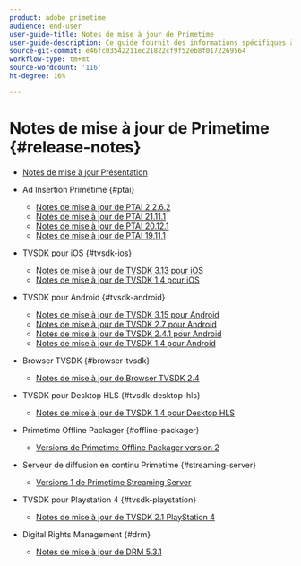 ```yaml
---
product: adobe primetime
audience: end-user
user-guide-title: Notes de mise à jour de Primetime
user-guide-description: Ce guide fournit des informations spécifiques à la version, aux configurations requises, aux limitations, aux problèmes résolus et aux problèmes connus.
source-git-commit: e46fc03542211ec21822cf9f52eb8f0172269564
workflow-type: tm+mt
source-wordcount: '116'
ht-degree: 16%

---
```



# Notes de mise à jour de Primetime {#release-notes}

+ [Notes de mise à jour Présentation](home.md)
+ Ad Insertion Primetime {#ptai}

   + [Notes de mise à jour de PTAI 2.2.6.2](ptai-22x-release-notes.md)
   + [Notes de mise à jour de PTAI 21.11.1](ptai-21x-release-notes.md)
   + [Notes de mise à jour de PTAI 20.12.1](ptai-20x-release-notes.md)
   + [Notes de mise à jour de PTAI 19.11.1](ptai-19x-release-notes.md)
+ TVSDK pour iOS {#tvsdk-ios}
   + [Notes de mise à jour de TVSDK 3.13 pour iOS](tvsdk-3x-ios.md)
   + [Notes de mise à jour de TVSDK 1.4 pour iOS](tvsdk-1-4-ios.md)
+ TVSDK pour Android {#tvsdk-android}
   + [Notes de mise à jour de TVSDK 3.15 pour Android](tvsdk-3x-android.md)
   + [Notes de mise à jour de TVSDK 2.7 pour Android](tvsdk-27-android.md)
   + [Notes de mise à jour de TVSDK 2.4.1 pour Android](tvsdk-24-android.md)
   + [Notes de mise à jour de TVSDK 1.4 pour Android](tvsdk-1-4-android.md)
+ Browser TVSDK {#browser-tvsdk}
   + [Notes de mise à jour de Browser TVSDK 2.4](tvsdk-24-browser.md)
+ TVSDK pour Desktop HLS {#tvsdk-desktop-hls}
   + [Notes de mise à jour de TVSDK 1.4 pour Desktop HLS](tvsdk-1-4-desktop-hls.md)
+ Primetime Offline Packager {#offline-packager}
   + [Versions de Primetime Offline Packager version 2](offline-packager-2x-release-note.md)
+ Serveur de diffusion en continu Primetime {#streaming-server}
   + [Versions 1 de Primetime Streaming Server](primetime-streaming-server-1x.md)
+ TVSDK pour Playstation 4 {#tvsdk-playstation}
   + [Notes de mise à jour de TVSDK 2.1 PlayStation 4](tvsdk-21-ps4.md)
+ Digital Rights Management {#drm}
   + [Notes de mise à jour de DRM 5.3.1](drm-531-release-notes.md)
